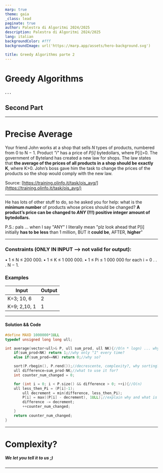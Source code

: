```yaml
---
marp: true
theme: gaia
_class: lead
paginate: true
author: Palestra di Algoritmi 2024/2025
description: Palestra di Algoritmi 2024/2025
lang: italian
backgroundColor: #fff
backgroundImage: url('https://marp.app/assets/hero-background.svg')

title: Greedy Algorithms parte 2
---
```

# Greedy Algorithms 
#### . . .
## Second Part

---

# Precise Average

Your friend John works at a shop that sells _N_ types of products, numbered from 0 to N − 1. Product _"i"_ has a price of _P[i]_ bytedollars, where P[i]>0.
The government of Byteland has created a new law for shops. 
The law states that **the average of the prices of all products in a shop should be exactly K**, where K>0. 
John’s boss gave him the task to change the prices of the products so the shop would comply with the new law.

Source: [https://training.olinfo.it/task/ois_avg/](https://training.olinfo.it/task/ois_avg/)

---
He has lots of other stuff to do, so he asked you for help: 
what is the **minimum number** of products whose prices should be changed? 
**A product’s price can be changed to _ANY_ (!!!) positive integer amount of bytedollars.**


P.S.: pals ... when I say "ANY" I literally mean "plz look ahead that P[i] initially **has to be less** than 1 million, BUT it **could be**, AFTER, **higher**"

---

### Constraints (ONLY IN INPUT --> not valid for output):
• 1 ≤ N ≤ 200 000.
• 1 ≤ K ≤ 1 000 000.
• 1 ≤ Pi ≤ 1 000 000 for each i = 0 . . . N − 1.



### Examples

| Input            | Output      |
|-------------     |-------------|
| K=3; 10, 6       | 2           |
| K=9;  2,10, 1    | 1    		 |
---
#### Solution && Code

```c++
#define MAXD 1000000*1ULL
typedef unsigned long long ull;

int average(vector<ull>& P, ull sum_prod, ull NK){//O(n * logn) ... why not O(n)?
    if(sum_prod<NK) return 1;//why only "1" every time?
    else if(sum_prod==NK) return 0;//why so?

    sort(P.rbegin(), P.rend());//decrescente, complexity?, why sorting?
    ull difference=sum_prod-NK;//what to use it for?
    int counter_num_changed = 0;

    for (int i = 0; i < P.size() && difference > 0; ++i){//O(n)
	ull less_then_Pi = (P[i]-1);
        ull decrement = min(difference, less_then_Pi);
        P[i] = max((P[i] - decrement), 1ULL);//explain why and what is it usefull for
        difference -= decrement;
        ++counter_num_changed;
    }
    return counter_num_changed;
}
```

---
# Complexity?



##### We let you tell it to us ;)

---
